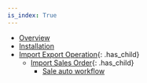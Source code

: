 ```yaml
---
is_index: True
---
```


- [Overview](overview/1-overview.md)
- [Installation](installation/2-installation.md)
- [Import Export Operation](import-export-operations/4-import-export-operations.md){: .has_child}
  - [Import Sales Order](import-export-operations/4-9-import-sale-order.md){: .has_child}
    - [Sale auto workflow](import-export-operations/4-9-1-sales-auto-workflow.md)
